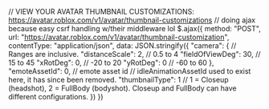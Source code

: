 // VIEW YOUR AVATAR THUMBNAIL CUSTOMIZATIONS: https://avatar.roblox.com/v1/avatar/thumbnail-customizations // doing ajax because easy csrf handling w/their middleware lol $.ajax({ method: "POST", url: "https://avatar.roblox.com/v1/avatar/thumbnail-customization", contentType: "application/json", data: JSON.stringify({ "camera": { // Ranges are inclusive. "distanceScale": 2, // 0.5 to 4 "fieldOfViewDeg": 30, // 15 to 45 "xRotDeg": 0, // -20 to 20 "yRotDeg": 0 // -60 to 60 }, "emoteAssetId": 0, // emote asset id // idleAnimationAssetId used to exist here, it has since been removed. "thumbnailType": 1 // 1 = Closeup (headshot), 2 = FullBody (bodyshot). Closeup and FullBody can have different configurations. }) })
